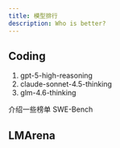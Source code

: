 ```yaml
---
title: 模型排行
description: Who is better?
---
```


## Coding

1. gpt-5-high-reasoning
2. claude-sonnet-4.5-thinking
3. glm-4.6-thinking

介绍一些榜单 SWE-Bench

## LMArena

<!-- TODO: add LMArena rankings website link-->
